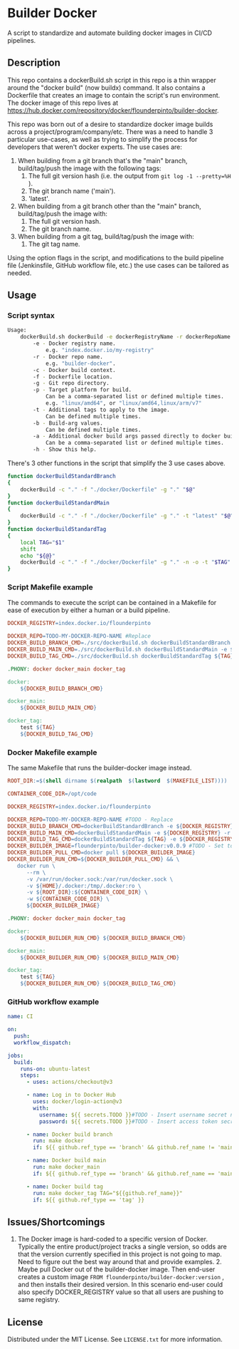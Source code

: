 
# Builder Docker
A script to standardize and automate building docker images in CI/CD pipelines.

## Description
This repo contains a dockerBuild.sh script in this repo is a thin wrapper around the "docker build" (now buildx) command.  It also contains a Dockerfile that creates an image to contain the script's run environment.  The docker image of this repo lives at https://hub.docker.com/repository/docker/flounderpinto/builder-docker.  

This repo was born out of a desire to standardize docker image builds across a project/program/company/etc.  There was a need to handle 3 particular use-cases, as well as trying to simplify the process for developers that weren't docker experts.  The use cases are:
1. When building from a git branch that's the "main" branch, build/tag/push the image with the following tags:
	1. The full git version hash (i.e. the output from `git log -1 --pretty=%H` ).
 	2. The git branch name ('main').
	3. 'latest'.
2. When building from a git branch other than the "main" branch, build/tag/push the image with:
	1. The full git version hash.
	2. The git branch name.
3. When building from a git tag, build/tag/push the image with:
	1. The git tag name.

Using the option flags in the script, and modifications to the build pipeline file (Jenkinsfile, GitHub workflow file, etc.) the use cases can be tailored as needed.

## Usage

### Script syntax
```bash
Usage:
	dockerBuild.sh dockerBuild -e dockerRegistryName -r dockerRepoName -c buildContextDir -f dockerFile [-g gitRepoDir] [-p platform]... [-t tag]... [-b buildArg]... [-a arg]... [-n] [-o] [-h]
		-e - Docker registry name.
			e.g. "index.docker.io/my-registry"
		-r - Docker repo name.
			e.g. "builder-docker".
		-c - Docker build context.
		-f - Dockerfile location.
		-g - Git repo directory.
		-p - Target platform for build.
			Can be a comma-separated list or defined multiple times. 
			e.g. "linux/amd64", or "linux/amd64,linux/arm/v7"
		-t - Additional tags to apply to the image.
			Can be defined multiple times.
		-b - Build-arg values.
			Can be defined multiple times.
		-a - Additional docker build args passed directly to docker build.
			Can be a comma-separated list or defined multiple times.
		-h - Show this help.
```
There's 3 other functions in the script that simplify the 3 use cases above.
```bash
function dockerBuildStandardBranch 
{
    dockerBuild -c "." -f "./docker/Dockerfile" -g "." "$@"
}
function dockerBuildStandardMain
{
    dockerBuild -c "." -f "./docker/Dockerfile" -g "." -t "latest" "$@"
}
function dockerBuildStandardTag
{
    local TAG="$1"
    shift
    echo "${@}"
    dockerBuild -c "." -f "./docker/Dockerfile" -g "." -n -o -t "$TAG" "${@}"
}
```
### Script Makefile example
The commands to execute the script can be contained in a Makefile for ease of execution by either a human or a build pipeline.
```Makefile
DOCKER_REGISTRY=index.docker.io/flounderpinto

DOCKER_REPO=TODO-MY-DOCKER-REPO-NAME #Replace
DOCKER_BUILD_BRANCH_CMD=./src/dockerBuild.sh dockerBuildStandardBranch -e ${DOCKER_REGISTRY} -r ${DOCKER_REPO} ${ARGS}
DOCKER_BUILD_MAIN_CMD=./src/dockerBuild.sh dockerBuildStandardMain -e ${DOCKER_REGISTRY} -r ${DOCKER_REPO} ${ARGS}
DOCKER_BUILD_TAG_CMD=./src/dockerBuild.sh dockerBuildStandardTag ${TAG} -e ${DOCKER_REGISTRY} -r ${DOCKER_REPO} ${ARGS}

.PHONY: docker docker_main docker_tag

docker:
	${DOCKER_BUILD_BRANCH_CMD}

docker_main:
	${DOCKER_BUILD_MAIN_CMD}

docker_tag:
	test ${TAG}
	${DOCKER_BUILD_TAG_CMD}
```

### Docker Makefile example
The same Makefile that runs the builder-docker image instead.

```Makefile
ROOT_DIR:=$(shell dirname $(realpath  $(lastword  $(MAKEFILE_LIST))))

CONTAINER_CODE_DIR=/opt/code

DOCKER_REGISTRY=index.docker.io/flounderpinto

DOCKER_REPO=TODO-MY-DOCKER-REPO-NAME #TODO - Replace
DOCKER_BUILD_BRANCH_CMD=dockerBuildStandardBranch -e ${DOCKER_REGISTRY} -r ${DOCKER_REPO}  ${ARGS}
DOCKER_BUILD_MAIN_CMD=dockerBuildStandardMain -e ${DOCKER_REGISTRY} -r ${DOCKER_REPO}  ${ARGS}
DOCKER_BUILD_TAG_CMD=dockerBuildStandardTag ${TAG} -e ${DOCKER_REGISTRY} -r ${DOCKER_REPO}  ${ARGS}
DOCKER_BUILDER_IMAGE=flounderpinto/builder-docker:v0.0.9 #TODO - Set to latest release
DOCKER_BUILDER_PULL_CMD=docker pull ${DOCKER_BUILDER_IMAGE}
DOCKER_BUILDER_RUN_CMD=${DOCKER_BUILDER_PULL_CMD} && \
   docker run \
      --rm \
      -v /var/run/docker.sock:/var/run/docker.sock \
      -v ${HOME}/.docker:/tmp/.docker:ro \
      -v ${ROOT_DIR}:${CONTAINER_CODE_DIR} \
      -w ${CONTAINER_CODE_DIR} \
      ${DOCKER_BUILDER_IMAGE}

.PHONY: docker docker_main docker_tag

docker:
	${DOCKER_BUILDER_RUN_CMD} ${DOCKER_BUILD_BRANCH_CMD}

docker_main:
	${DOCKER_BUILDER_RUN_CMD} ${DOCKER_BUILD_MAIN_CMD}

docker_tag:
	test ${TAG}
	${DOCKER_BUILDER_RUN_CMD} ${DOCKER_BUILD_TAG_CMD}
```

### GitHub workflow example
```yaml
name: CI

on:
  push:
  workflow_dispatch:

jobs:
  build:
    runs-on: ubuntu-latest
    steps:
      - uses: actions/checkout@v3

      - name: Log in to Docker Hub
        uses: docker/login-action@v3
        with:
          username: ${{ secrets.TODO }}#TODO - Insert username secret name here
          password: ${{ secrets.TODO }}#TODO - Insert access token secret name here

      - name: Docker build branch
        run: make docker
        if: ${{ github.ref_type == 'branch' && github.ref_name != 'main' }}

      - name: Docker build main
        run: make docker_main
        if: ${{ github.ref_type == 'branch' && github.ref_name == 'main' }}

      - name: Docker build tag
        run: make docker_tag TAG="${{github.ref_name}}"
        if: ${{ github.ref_type == 'tag' }}
```

## Issues/Shortcomings
1. The Docker image is hard-coded to a specific version of Docker.  Typically the entire product/project tracks a single version, so odds are that the version currently specified in this project is not going to map. Need to figure out the best way around that and provide examples.
	2. Maybe pull Docker out of the builder-docker image.  Then end-user creates a custom image `FROM flounderpinto/builder-docker:version` , and then installs their desired version.  In this scenario end-user could also specify DOCKER_REGISTRY value so that all users are pushing to same registry.

## License
Distributed under the MIT License. See `LICENSE.txt` for more information.